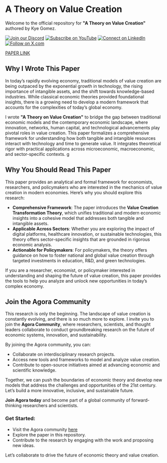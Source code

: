 

# A Theory on Value Creation

Welcome to the official repository for **"A Theory on Value Creation"** authored by Kye Gomez.


[![Join our Discord](https://img.shields.io/badge/Discord-Join%20our%20server-5865F2?style=for-the-badge&logo=discord&logoColor=white)](https://discord.gg/agora-999382051935506503) [![Subscribe on YouTube](https://img.shields.io/badge/YouTube-Subscribe-red?style=for-the-badge&logo=youtube&logoColor=white)](https://www.youtube.com/@kyegomez3242) [![Connect on LinkedIn](https://img.shields.io/badge/LinkedIn-Connect-blue?style=for-the-badge&logo=linkedin&logoColor=white)](https://www.linkedin.com/in/kye-g-38759a207/) [![Follow on X.com](https://img.shields.io/badge/X.com-Follow-1DA1F2?style=for-the-badge&logo=x&logoColor=white)](https://x.com/kyegomezb)

[PAPER LINK](/paper.pdf)


## Why I Wrote This Paper

In today’s rapidly evolving economy, traditional models of value creation are being outpaced by the exponential growth in technology, the rising importance of intangible assets, and the shift towards knowledge-based industries. While classical economic theories provided foundational insights, there is a growing need to develop a modern framework that accounts for the complexities of today’s global economy.

I wrote **"A Theory on Value Creation"** to bridge the gap between traditional economic models and the contemporary economic landscape, where innovation, networks, human capital, and technological advancements play pivotal roles in value creation. This paper formalizes a comprehensive framework for understanding how both tangible and intangible resources interact with technology and time to generate value. It integrates theoretical rigor with practical applications across microeconomic, macroeconomic, and sector-specific contexts.
g
## Why You Should Read This Paper

This paper provides an analytical and formal framework for economists, researchers, and policymakers who are interested in the mechanics of value creation in modern economies. Here’s why you should explore this research:

- **Comprehensive Framework**: The paper introduces the **Value Creation Transformation Theory**, which unifies traditional and modern economic insights into a cohesive model that addresses both tangible and intangible assets.
- **Applicable Across Sectors**: Whether you are exploring the impact of digital platforms, healthcare innovation, or sustainable technologies, this theory offers sector-specific insights that are grounded in rigorous economic analysis.
- **Actionable for Policymakers**: For policymakers, the theory offers guidance on how to foster national and global value creation through targeted investments in education, R&D, and green technologies.

If you are a researcher, economist, or policymaker interested in understanding and shaping the future of value creation, this paper provides the tools to help you analyze and unlock new opportunities in today’s complex economy.

## Join the Agora Community

This research is only the beginning. The landscape of value creation is constantly evolving, and there is so much more to explore. I invite you to join the **Agora Community**, where researchers, scientists, and thought leaders collaborate to conduct groundbreaking research on the future of economic systems, innovation, and sustainability.

By joining the Agora community, you can:
- Collaborate on interdisciplinary research projects.
- Access new tools and frameworks to model and analyze value creation.
- Contribute to open-source initiatives aimed at advancing economic and scientific knowledge.

Together, we can push the boundaries of economic theory and develop new models that address the challenges and opportunities of the 21st century. Let’s build a more innovative, inclusive, and sustainable future.

**Join Agora today** and become part of a global community of forward-thinking researchers and scientists.

### Get Started:
- Visit the Agora community [here](https://github.com/kyegomez/A-Theory-on-Value-Creation)
- Explore the paper in this repository.
- Contribute to the research by engaging with the work and proposing new ideas.

Let’s collaborate to drive the future of economic theory and value creation.